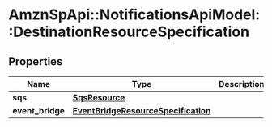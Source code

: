 # AmznSpApi::NotificationsApiModel::DestinationResourceSpecification

## Properties
Name | Type | Description | Notes
------------ | ------------- | ------------- | -------------
**sqs** | [**SqsResource**](SqsResource.md) |  | [optional] 
**event_bridge** | [**EventBridgeResourceSpecification**](EventBridgeResourceSpecification.md) |  | [optional] 

